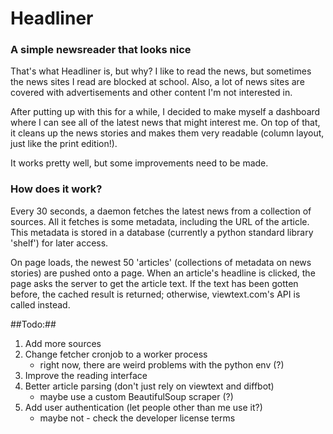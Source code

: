 # Headliner #
### A simple newsreader that looks nice ###

That's what Headliner is, but why? I like to read the news, but sometimes the news
sites I read are blocked at school. Also, a lot of news sites are covered with
advertisements and other content I'm not interested in. 

After putting up with this for a while, I decided to make myself a dashboard where
I can see all of the latest news that might interest me. On top of that, it cleans
up the news stories and makes them very readable (column layout, just like the
print edition!).

It works pretty well, but some improvements need to be made.

### How does it work? ###

Every 30 seconds, a daemon fetches the latest news from a collection of sources. All
it fetches is some metadata, including the URL of the article. This metadata is stored
in a database (currently a python standard library 'shelf') for later access.

On page loads, the newest 50 'articles' (collections of metadata on news stories) are
pushed onto a page. When an article's headline is clicked, the page asks the server to
get the article text. If the text has been gotten before, the cached result is returned;
otherwise, viewtext.com's API is called instead.

##Todo:##

1. Add more sources
2. Change fetcher cronjob to a worker process
	* right now, there are weird problems with the python env (?)
3. Improve the reading interface
4. Better article parsing (don't just rely on viewtext and diffbot)
	* maybe use a custom BeautifulSoup scraper (?)
5. Add user authentication (let people other than me use it?)
	* maybe not - check the developer license terms
